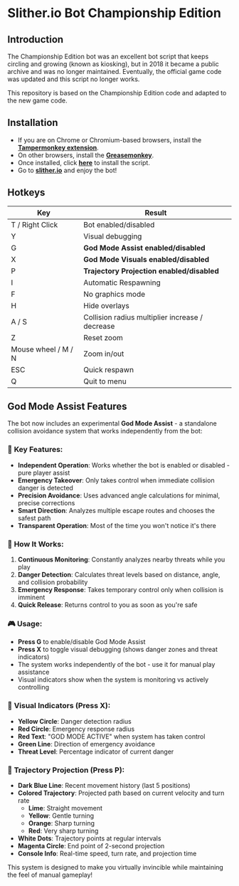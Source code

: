 # Slither.io Bot Championship Edition

## Introduction

The Championship Edition bot was an excellent bot script that keeps circling and growing (known as kiosking), but in 2018 it became a public archive and was no longer maintained.
Eventually, the official game code was updated and this script no longer works.

This repository is based on the Championship Edition code and adapted to the new game code.

## Installation

- If you are on Chrome or Chromium-based browsers, install the [**Tampermonkey extension**](https://chromewebstore.google.com/detail/tampermonkey/dhdgffkkebhmkfjojejmpbldmpobfkfo).
- On other browsers, install the [**Greasemonkey**](https://addons.mozilla.org/en-US/firefox/addon/greasemonkey/).
- Once installed, click [**here**](https://raw.githubusercontent.com/saya-0x0efe/Slither.io-bot/refs/heads/main/userscript/bot.user.js) to install the script.
- Go to [**slither.io**](http://slither.io/) and enjoy the bot!

## Hotkeys

|Key | Result |
|---|---|
| T / Right Click | Bot enabled/disabled |
| Y | Visual debugging |
| G | **God Mode Assist enabled/disabled** |
| X | **God Mode Visuals enabled/disabled** |
| P | **Trajectory Projection enabled/disabled** |
| I | Automatic Respawning |
| F | No graphics mode |
| H | Hide overlays |
| A / S | Collision radius multiplier increase / decrease |
| Z | Reset zoom |
| Mouse wheel / M / N | Zoom in/out |
| ESC | Quick respawn |
| Q | Quit to menu |

## God Mode Assist Features

The bot now includes an experimental **God Mode Assist** - a standalone collision avoidance system that works independently from the bot:

### 🎯 **Key Features:**
- **Independent Operation**: Works whether the bot is enabled or disabled - pure player assist
- **Emergency Takeover**: Only takes control when immediate collision danger is detected
- **Precision Avoidance**: Uses advanced angle calculations for minimal, precise corrections
- **Smart Direction**: Analyzes multiple escape routes and chooses the safest path
- **Transparent Operation**: Most of the time you won't notice it's there

### 🔧 **How It Works:**
1. **Continuous Monitoring**: Constantly analyzes nearby threats while you play
2. **Danger Detection**: Calculates threat levels based on distance, angle, and collision probability
3. **Emergency Response**: Takes temporary control only when collision is imminent
4. **Quick Release**: Returns control to you as soon as you're safe

### 🎮 **Usage:**
- **Press G** to enable/disable God Mode Assist
- **Press X** to toggle visual debugging (shows danger zones and threat indicators)
- The system works independently of the bot - use it for manual play assistance
- Visual indicators show when the system is monitoring vs actively controlling

### 🎨 **Visual Indicators (Press X):**
- **Yellow Circle**: Danger detection radius
- **Red Circle**: Emergency response radius  
- **Red Text**: "GOD MODE ACTIVE" when system has taken control
- **Green Line**: Direction of emergency avoidance
- **Threat Level**: Percentage indicator of current danger

### 🎯 **Trajectory Projection (Press P):**
- **Dark Blue Line**: Recent movement history (last 5 positions)
- **Colored Trajectory**: Projected path based on current velocity and turn rate
  - **Lime**: Straight movement
  - **Yellow**: Gentle turning
  - **Orange**: Sharp turning  
  - **Red**: Very sharp turning
- **White Dots**: Trajectory points at regular intervals
- **Magenta Circle**: End point of 2-second projection
- **Console Info**: Real-time speed, turn rate, and projection time

This system is designed to make you virtually invincible while maintaining the feel of manual gameplay!
